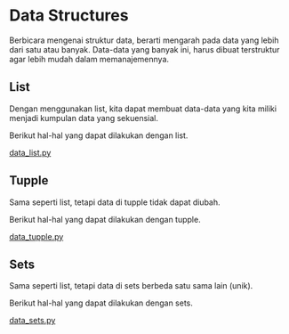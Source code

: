 # Data Structures

Berbicara mengenai struktur data, berarti mengarah pada data yang lebih dari satu atau banyak. Data-data yang banyak ini, harus dibuat terstruktur agar lebih mudah dalam memanajemennya.

## List

Dengan menggunakan list, kita dapat membuat data-data yang kita miliki menjadi kumpulan data yang sekuensial.

Berikut hal-hal yang dapat dilakukan dengan list.

[data_list.py](../src/data_list.py)

## Tupple

Sama seperti list, tetapi data di tupple tidak dapat diubah.

Berikut hal-hal yang dapat dilakukan dengan tupple.

[data_tupple.py](../src/data_tupple.py)

## Sets

Sama seperti list, tetapi data di sets berbeda satu sama lain (unik).

Berikut hal-hal yang dapat dilakukan dengan sets.

[data_sets.py](../src/data_sets.py)

